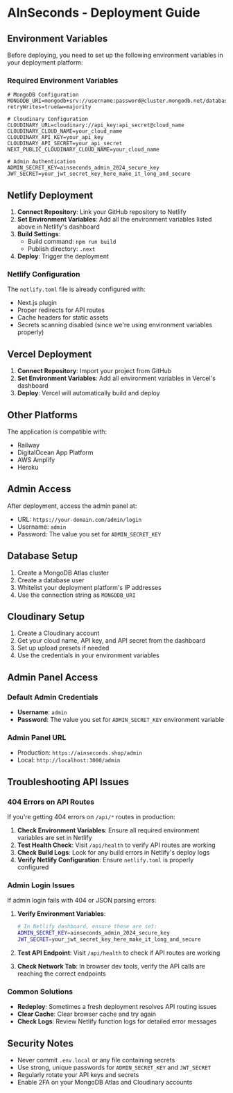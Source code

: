 # AInSeconds - Deployment Guide

## Environment Variables

Before deploying, you need to set up the following environment variables in your deployment platform:

### Required Environment Variables

```env
# MongoDB Configuration
MONGODB_URI=mongodb+srv://username:password@cluster.mongodb.net/database?retryWrites=true&w=majority

# Cloudinary Configuration
CLOUDINARY_URL=cloudinary://api_key:api_secret@cloud_name
CLOUDINARY_CLOUD_NAME=your_cloud_name
CLOUDINARY_API_KEY=your_api_key
CLOUDINARY_API_SECRET=your_api_secret
NEXT_PUBLIC_CLOUDINARY_CLOUD_NAME=your_cloud_name

# Admin Authentication
ADMIN_SECRET_KEY=ainseconds_admin_2024_secure_key
JWT_SECRET=your_jwt_secret_key_here_make_it_long_and_secure
```

## Netlify Deployment

1. **Connect Repository**: Link your GitHub repository to Netlify
2. **Set Environment Variables**: Add all the environment variables listed above in Netlify's dashboard
3. **Build Settings**: 
   - Build command: `npm run build`
   - Publish directory: `.next`
4. **Deploy**: Trigger the deployment

### Netlify Configuration

The `netlify.toml` file is already configured with:
- Next.js plugin
- Proper redirects for API routes
- Cache headers for static assets
- Secrets scanning disabled (since we're using environment variables properly)

## Vercel Deployment

1. **Connect Repository**: Import your project from GitHub
2. **Set Environment Variables**: Add all environment variables in Vercel's dashboard
3. **Deploy**: Vercel will automatically build and deploy

## Other Platforms

The application is compatible with:
- Railway
- DigitalOcean App Platform
- AWS Amplify
- Heroku

## Admin Access

After deployment, access the admin panel at:
- URL: `https://your-domain.com/admin/login`
- Username: `admin`
- Password: The value you set for `ADMIN_SECRET_KEY`

## Database Setup

1. Create a MongoDB Atlas cluster
2. Create a database user
3. Whitelist your deployment platform's IP addresses
4. Use the connection string as `MONGODB_URI`

## Cloudinary Setup

1. Create a Cloudinary account
2. Get your cloud name, API key, and API secret from the dashboard
3. Set up upload presets if needed
4. Use the credentials in your environment variables

## Admin Panel Access

### Default Admin Credentials
- **Username**: `admin`
- **Password**: The value you set for `ADMIN_SECRET_KEY` environment variable

### Admin Panel URL
- Production: `https://ainseconds.shop/admin`
- Local: `http://localhost:3000/admin`

## Troubleshooting API Issues

### 404 Errors on API Routes
If you're getting 404 errors on `/api/*` routes in production:

1. **Check Environment Variables**: Ensure all required environment variables are set in Netlify
2. **Test Health Check**: Visit `/api/health` to verify API routes are working
3. **Check Build Logs**: Look for any build errors in Netlify's deploy logs
4. **Verify Netlify Configuration**: Ensure `netlify.toml` is properly configured

### Admin Login Issues
If admin login fails with 404 or JSON parsing errors:

1. **Verify Environment Variables**:
   ```bash
   # In Netlify dashboard, ensure these are set:
   ADMIN_SECRET_KEY=ainseconds_admin_2024_secure_key
   JWT_SECRET=your_jwt_secret_key_here_make_it_long_and_secure
   ```

2. **Test API Endpoint**: Visit `/api/health` to check if API routes are working

3. **Check Network Tab**: In browser dev tools, verify the API calls are reaching the correct endpoints

### Common Solutions
- **Redeploy**: Sometimes a fresh deployment resolves API routing issues
- **Clear Cache**: Clear browser cache and try again
- **Check Logs**: Review Netlify function logs for detailed error messages

## Security Notes

- Never commit `.env.local` or any file containing secrets
- Use strong, unique passwords for `ADMIN_SECRET_KEY` and `JWT_SECRET`
- Regularly rotate your API keys and secrets
- Enable 2FA on your MongoDB Atlas and Cloudinary accounts
